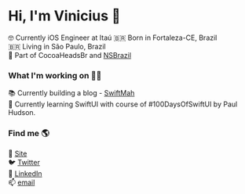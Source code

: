 # Hi, I'm Vinicius 👋

🤓 Currently iOS Engineer at Itaú
🇧🇷 Born in Fortaleza-CE, Brazil <br>
🇧🇷 Living in São Paulo, Brazil <br>
👯 Part of CocoaHeadsBr and [NSBrazil](https://nsbrazil.com/en/) <br>

### What I'm working on 👨‍💻

📚 Currently building a blog - [SwiftMah](https://theswiftmah.com.br) <br>
🌱 Currently learning SwiftUI with course of #100DaysOfSwiftUI by Paul Hudson. <br>

### Find me 🌎

🚀 [Site](https://theswiftmah.com.br) <br>
🐦 [Twitter](https://twitter.com/viniciusc70) <br>
💼 [LinkedIn](https://www.linkedin.com/in/viniciuscarvalhomarques) <br>
📫 [email](viniciuscarvalhom@icloud.com) <br>
